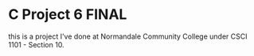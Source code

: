 # C Project 6 FINAL
 
this is a project I've done at Normandale Community College under CSCI 1101 - Section 10. 
